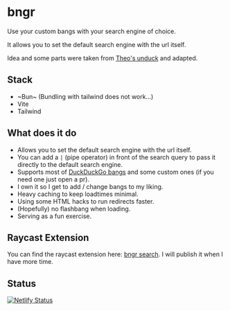 # bngr

Use your custom bangs with your search engine of choice.

It allows you to set the default search engine with the url itself.

Idea and some parts were taken from [Theo's unduck](https://github.com/t3dotgg/unduck) and adapted.

## Stack
- ~Bun~ (Bundling with tailwind does not work...)
- Vite
- Tailwind

## What does it do
- Allows you to set the default search engine with the url itself.
- You can add a `|` (pipe operator) in front of the search query to pass it directly to the default search engine.
- Supports most of [DuckDuckGo bangs](https://duckduckgo.com/bangs) and some custom ones (if you need one just open a pr).
- I own it so I get to add / change bangs to my liking.
- Heavy caching to keep loadtimes minimal.
- Using some HTML hacks to run redirects faster.
- (Hopefully) no flashbang when loading.
- Serving as a fun exercise.

## Raycast Extension

You can find the raycast extension here: [bngr search](https://github.com/raphaelluethy/bngr-search).
I will publish it when I have more time.

## Status
[![Netlify Status](https://api.netlify.com/api/v1/badges/4674f8c0-e457-4848-8b6a-f08c84dee299/deploy-status)](https://app.netlify.com/sites/bngr/deploys)
